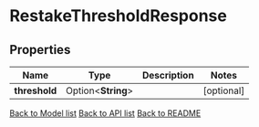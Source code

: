 # RestakeThresholdResponse

## Properties

Name | Type | Description | Notes
------------ | ------------- | ------------- | -------------
**threshold** | Option<**String**> |  | [optional]

[Back to Model list](../README.md#documentation-for-models) [Back to API list](../README.md#documentation-for-api-endpoints) [Back to README](../README.md)


